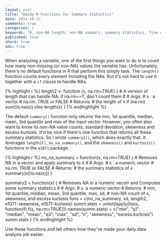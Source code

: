 ```yaml
---
layout: post
title: "Handy R Functions for Summary Statistics"
date: 2014-10-22
comments: true
categories: r
keywords: "R, non-NA length, non-NA summary, summary statistics, five number summary"
published: true
share: true
ads: true
---
```


When analyzing a variable, one of the first things you want to do is to count how many non-missing (or non-NA) values the variable has. Unfortunately, there's no default functions in R that perform this simply task. The `length()` function counts every element including the NAs. But it's not hard to use it together with a `if` clause to handle NAs. 

{% highlight r %}
length2 <- function (x, na.rm=TRUE) {
        # A version of length that can handle NA: if na.rm==T, don't count them
        # 
        # Args:
        #       x    : a vector
        #       na.rm: TRUE or FALSE
        # Returns:
        #       the length of x
        if (na.rm) sum(!is.na(x))
        else       length(x)
}
{% endhighlight %}

The default `summary()` function only returns the min, 1st quantile, median, mean, 3rd quantile and max of the input vector. However, you often also want to know its non-NA value counts, standard deviation, skewness and excess kurtosis. It'd be nice if there's one function that returns all these summary statistics. So I wrote `summary2()`, which does exactly that. It leverages `length2()`, `no_na_summary()`, and the `skewness()` and `kurtosis()` functions in the `e1071` package. 

{% highlight r %}
no_na_summary = function(x, na.rm=TRUE) {
        # Removes NA in a vector and apply summary to it
        # 
        # Args:
        #       x    : a numeric vector
        #       na.rm: TRUE or FALSE
        # Returns:
        #       the summary statistics of x
        summary(x[!is.na(x)])
}

summary2 = function(x) {
        # Removes NA in a numeric vecotr and Computes some summary statistics 
        #
        # Args:
        #       x: a numeric vector
        # Returns:
        #       min, 1st quantile, median, mean, 3rd quantile, max, sd,
        #       non-NA count of x, skewness, and excess kurtosis
        funs = c(no_na_summary, sd, length2, e1071::skewness, e1071::kurtosis)
        summ.stats = unlist(lapply(funs, function(f) f(x, na.rm=TRUE)))
        names(summ.stats) = c("min", "q1", "median", "mean", "q3", "max", 
                              "sd", "n", "skewness", "excess.kurtosis")
        summ.stats
}
{% endhighlight %}

Use these functions and tell others how they've made your daily data analysis job easier.
